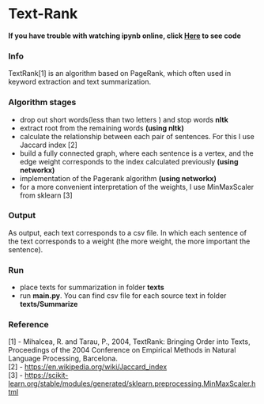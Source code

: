 # Text-Rank

**If you have trouble with watching ipynb online, click [Here](https://htmlpreview.github.io/?https://github.com/alex-romanovskii/Text-Rank/blob/main/main.html) to see code**   

### Info
TextRank[1] is an algorithm based on PageRank, which often used in keyword extraction and text summarization.

### Algorithm stages 
- drop out short words(less than two letters ) and stop words **nltk**
- extract root from the remaining words **(using nltk)**
- calculate the relationship between each pair of sentences. For this I use Jaccard index [2]
- build a fully connected graph, where each sentence is a vertex, and the edge weight corresponds to the index calculated previously **(using networkx)**
- implementation of the Pagerank algorithm **(using networkx)**
- for a more convenient interpretation of the weights, I use MinMaxScaler from sklearn [3]

### Output
As output, each text corresponds to a csv file. In which each sentence of the text corresponds to a weight (the more weight, the more important the sentence). 

### Run
- place texts for summarization in folder **texts**
- run **main.py**. You can find csv file for each source text in folder **texts/Summarize**

### Reference
[1] - Mihalcea, R. and Tarau, P., 2004, TextRank: Bringing Order into Texts, Proceedings of the 2004 Conference on Empirical Methods in Natural Language Processing, Barcelona.  
[2] - https://en.wikipedia.org/wiki/Jaccard_index  
[3] - https://scikit-learn.org/stable/modules/generated/sklearn.preprocessing.MinMaxScaler.html

